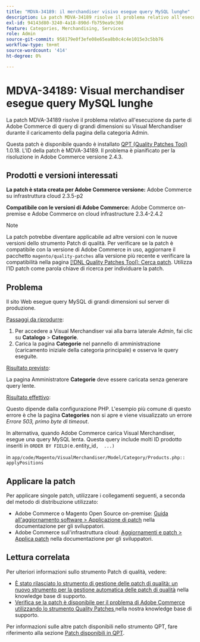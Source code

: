 ```yaml
---
title: "MDVA-34189: il merchandiser visivo esegue query MySQL lunghe"
description: La patch MDVA-34189 risolve il problema relativo all'esecuzione da parte di Adobe Commerce di query di grandi dimensioni su Visual Merchandiser durante il caricamento della pagina della categoria Admin.
exl-id: 94143d80-3240-4a18-890d-fb759ea9c30d
feature: Categories, Merchandising, Services
role: Admin
source-git-commit: 958179e0f3efe08e65ea8b0c4c4e1015e3c5bb76
workflow-type: tm+mt
source-wordcount: '414'
ht-degree: 0%

---
```


# MDVA-34189: Visual merchandiser esegue query MySQL lunghe

La patch MDVA-34189 risolve il problema relativo all&#39;esecuzione da parte di Adobe Commerce di query di grandi dimensioni su Visual Merchandiser durante il caricamento della pagina della categoria Admin.

Questa patch è disponibile quando è installato [QPT (Quality Patches Tool)](/help/announcements/adobe-commerce-announcements/magento-quality-patches-released-new-tool-to-self-serve-quality-patches.md) 1.0.18. L&#39;ID della patch è MDVA-34189. Il problema è pianificato per la risoluzione in Adobe Commerce versione 2.4.3.

## Prodotti e versioni interessati

**La patch è stata creata per Adobe Commerce versione:** Adobe Commerce su infrastruttura cloud 2.3.5-p2

**Compatibile con le versioni di Adobe Commerce:** Adobe Commerce on-premise e Adobe Commerce on cloud infrastructure 2.3.4-2.4.2

>[!NOTE]
>
>La patch potrebbe diventare applicabile ad altre versioni con le nuove versioni dello strumento Patch di qualità. Per verificare se la patch è compatibile con la versione di Adobe Commerce in uso, aggiornare il pacchetto `magento/quality-patches` alla versione più recente e verificare la compatibilità nella pagina [[!DNL Quality Patches Tool]: Cerca patch](https://devdocs.magento.com/quality-patches/tool.html#patch-grid). Utilizza l’ID patch come parola chiave di ricerca per individuare la patch.

## Problema

Il sito Web esegue query MySQL di grandi dimensioni sul server di produzione.

<u>Passaggi da riprodurre</u>:

1. Per accedere a Visual Merchandiser vai alla barra laterale *Admin*, fai clic su **Catalogo** > **Categorie**.
1. Carica la pagina **Categorie** nel pannello di amministrazione (caricamento iniziale della categoria principale) e osserva le query eseguite.

<u>Risultato previsto</u>:

La pagina Amministratore **Categorie** deve essere caricata senza generare query lente.

<u>Risultato effettivo</u>:

Questo dipende dalla configurazione PHP. L&#39;esempio più comune di questo errore è che la pagina **Categories** non si apre e viene visualizzato un errore *Errore 503, primo byte di timeout*.

In alternativa, quando Adobe Commerce carica Visual Merchandiser, esegue una query MySQL lenta. Questa query include molti ID prodotto inseriti in `ORDER BY FIELD(`e`.`entity_id`,  ...)`

in `app/code/Magento/VisualMerchandiser/Model/Category/Products.php:: applyPositions`

## Applicare la patch

Per applicare singole patch, utilizzare i collegamenti seguenti, a seconda del metodo di distribuzione utilizzato:

* Adobe Commerce o Magento Open Source on-premise: [Guida all&#39;aggiornamento software > Applicazione di patch](https://devdocs.magento.com/guides/v2.4/comp-mgr/patching/mqp.html) nella documentazione per gli sviluppatori.
* Adobe Commerce sull&#39;infrastruttura cloud: [Aggiornamenti e patch > Applica patch](https://devdocs.magento.com/cloud/project/project-patch.html) nella documentazione per gli sviluppatori.

## Lettura correlata

Per ulteriori informazioni sullo strumento Patch di qualità, vedere:

* [È stato rilasciato lo strumento di gestione delle patch di qualità: un nuovo strumento per la gestione automatica delle patch di qualità](/help/announcements/adobe-commerce-announcements/magento-quality-patches-released-new-tool-to-self-serve-quality-patches.md) nella knowledge base di supporto.
* [Verifica se la patch è disponibile per il problema di Adobe Commerce utilizzando lo strumento Quality Patches ](/help/support-tools/patches-available-in-qpt-tool/check-patch-for-magento-issue-with-magento-quality-patches.md) nella nostra knowledge base di supporto.

Per informazioni sulle altre patch disponibili nello strumento QPT, fare riferimento alla sezione [Patch disponibili in QPT](https://support.magento.com/hc/en-us/sections/360010506631-Patches-available-in-QPT-tool-).
